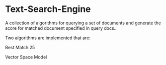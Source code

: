# Text-Search-Engine
A collection of algorithms for querying a set of documents and generate the score for matched document specified in query docs..

Two algorithms are implemented that are:

Best Match 25 

Vector Space Model

